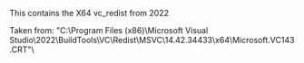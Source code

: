 This contains the X64 vc_redist from 2022

Taken from:
"C:\Program Files (x86)\Microsoft Visual Studio\2022\BuildTools\VC\Redist\MSVC\14.42.34433\x64\Microsoft.VC143.CRT"\